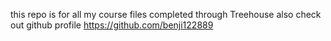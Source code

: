this repo is for all my course files completed through Treehouse
also check out github profile https://github.com/benji122889
